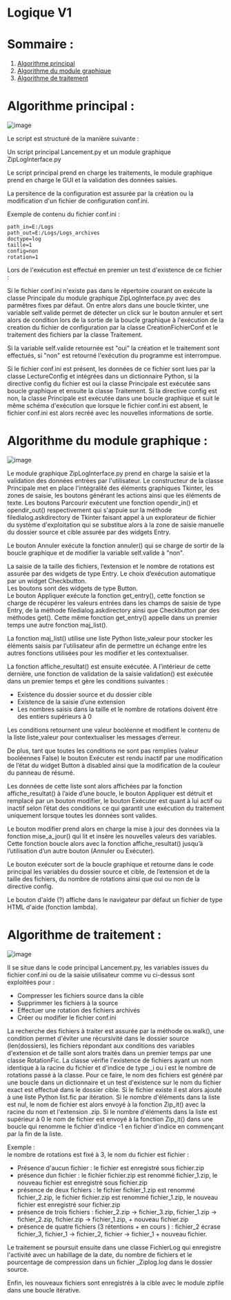 # Logique V1


# Sommaire :

 1. [Algorithme principal](#algorithme-principal-)
 2. [Algorithme du module graphique](#algorithme-du-module-graphique-)
 3. [Algorithme de traitement](#algorithme-de-traitement-)

# Algorithme principal :


![image](https://user-images.githubusercontent.com/72203692/98408209-158eb780-2071-11eb-8728-f2f374503636.png)

Le script est structuré de la manière suivante :

Un script principal Lancement.py et un module graphique ZipLogInterface.py

Le script principal prend en charge les traitements, le module graphique prend en charge le GUI et la validation des données saisies.

La persitence de la configuration est assurée par la création ou la modification d'un fichier de configuration conf.ini.

Exemple de contenu du fichier conf.ini :

`path_in=E:/Logs`       
`path_out=E:/Logs/Logs_archives`  
`doctype=log`        
`taille=1`     
`config=non`     
`rotation=1`     

Lors de l'exécution est effectué en premier un test d'existence de ce fichier :

Si le fichier conf.ini n'existe pas dans le répertoire courant on exécute la classe Principale du module graphique ZipLogInterface.py avec des parmêtres fixes par défaut.
On entre alors dans une boucle tkinter, une variable self.valide permet de détecter un click sur le bouton annuler et sert alors de condition lors de la sortie de la boucle graphique à l'exécution de la creation du fichier de configuration par la classe CreationFichierConf et le traitement des fichiers par la classe Traitement.

Si la variable self.valide retournée est "oui" la création et le traitement sont effectués, si "non" est retourné l'exécution du programme est interrompue.  

Si le fichier conf.ini est présent, les données de ce fichier sont lues par la classe LectureConfig et intégrées dans un dictionnaire Python, si la directive config du fichier est oui la classe Principale est exécutée sans boucle graphique et ensuite la classe Traitement.
Si la directive config est non, la classe Principale est exécutée dans une boucle graphique et suit le même schéma d'exécution que lorsque le fichier conf.ini est absent, le fichier conf.ini est alors recréé avec les nouvelles informations de sortie.







# Algorithme du module graphique :

![image](https://user-images.githubusercontent.com/72203692/98413649-46271f00-207a-11eb-8a3e-ea7e5c73fa32.png)




Le module graphique ZipLogInterface.py prend en charge la saisie et la validation des données entrées par l'utilisateur. Le constructeur de la classe Principale met en place l'intégralité des éléments graphiques Tkinter, les zones de saisie, les boutons générant les actions ainsi que les éléments de texte.
Les boutons Parcourir exécutent une fonction opendir_in() et opendir_out() respectivement qui s'appuie sur la méthode filedialog.askdirectory de Tkinter faisant appel à un explorateur de fichier du système d'exploitation qui se substitue alors à la zone de saisie manuelle du dossier source et cible assurée par des widgets Entry.

Le bouton Annuler exécute la fonction annuler() qui se charge de sortir de la boucle graphique et de modifier la variable self.valide à "non".

La  saisie de la taille des fichiers, l’extension et le nombre de rotations est assurée par des widgets de type Entry. Le choix d’exécution automatique par un widget Checkbutton.  
Les boutons sont des widgets de type Button.  
Le bouton Appliquer exécute la fonction get_entry(), cette fonction se charge de récupérer les valeurs entrées dans les champs de saisie de type Entry, de la méthode filedialog.askdirectory ainsi que Checkbutton par des méthodes get(). Cette même fonction get_entry() appelle dans un premier temps une autre fonction maj_list().   

La fonction maj_list() utilise une liste Python liste_valeur pour stocker les éléments saisis par l’utilisateur afin de permettre un échange entre les autres fonctions utilisées pour les modifier et les contextualiser.

La fonction affiche_resultat() est ensuite exécutée. A l’intérieur de cette dernière, une fonction de validation de la saisie validation() est exécutée dans un premier temps et gère les conditions suivantes :

- Existence du dossier source et du dossier cible
- Existence de la saisie d’une extension 
- Les nombres saisis dans la taille et le nombre de rotations doivent être des entiers supérieurs à 0

Les conditions retournent une valeur booléenne et modifient le contenu de la liste liste_valeur pour contextualiser les messages d’erreur.

De plus, tant que toutes les conditions ne sont pas remplies (valeur booléennes False) le bouton Exécuter est rendu inactif par une modification de l’état du widget Button à  disabled ainsi que la modification de la couleur du panneau de résumé.

Les données de cette liste sont alors affichées par la fonction affiche_resultat() à l’aide d’une boucle, le bouton Appliquer est détruit et remplacé par un bouton modifier, le bouton Exécuter est quant à lui actif ou inactif selon l’état des conditions ce qui garantit une exécution du traitement uniquement lorsque toutes les données sont valides.

Le bouton modifier prend alors en charge la mise à jour des données via la fonction mise_a_jour() qui lit et insère les nouvelles valeurs des variables. Cette fonction boucle alors avec la fonction affiche_resultat() jusqu’à l’utilisation d’un autre bouton (Annuler ou Exécuter).

Le bouton exécuter sort de la boucle graphique et retourne dans le code principal les variables du dossier source et cible, de l’extension et de la taille des fichiers, du nombre de rotations ainsi que oui ou non de la directive config.

Le bouton d'aide (?) affiche dans le navigateur par défaut un fichier de type HTML d'aide (fonction lambda).



# Algorithme de traitement :

![image](https://user-images.githubusercontent.com/72203692/98434333-f58de100-20ce-11eb-862b-cc0adaad5769.png)

Il se situe dans le code principal Lancement.py, les variables issues du fichier conf.ini ou de la saisie utilisateur comme vu ci-dessus sont exploitées pour :

- Compresser les fichiers source dans la cible
- Supprimmer les fichiers à la source
- Effectuer une rotation des fichiers archivés
- Créer ou modifier le fichier conf.ini

La recherche des fichiers à traiter est assurée par la méthode os.walk(), une condition permet d'éviter une récursivité dans le dossier source (len(dossiers), les fichiers répondant aux conditions des variables d'extension et de taille sont alors traités dans un premier temps par une classe RotationFic.
La classe vérifie l'existence de fichiers ayant un nom identique à la racine du fichier et d'indice de type _i ou i est le nombre de rotations passé à la classe.
Pour ce faire, le nom des fichiers est généré par une boucle dans un dictionnaire et un test d'existence sur le nom du fichier exact est effectué dans le dossier cible. Si le fichier existe il est alors ajouté à une liste Python list.fic par itération.
Si le nombre d'éléments dans la liste est nul, le nom de fichier est alors envoyé à la fonction Zip_it() avec la racine du nom et l'extension .zip.
Si le nombre d'éléments dans la liste est supérieur à 0 le nom de fichier est envoyé à la fonction Zip_it() dans une boucle qui renomme le fichier d'indice -1 en fichier d'indice en commençant par la fin de la liste.

Exemple :  
le nombre de rotations est fixé à 3, le nom du fichier est fichier :
- Présence d'aucun fichier : le fichier est enregistré sous fichier.zip
- présence dun fichier : le fichier fichier.zip est renommé fichier_1.zip, le nouveau fichier est enregistré sous fichier.zip
- présence de deux fichiers : le fichier fichier_1.zip est renommé fichier_2.zip, le fichier fichier.zip est renommé fichier_1.zip, le nouveau fichier est enregistré sour fichier.zip
- présence de trois fichiers : fichier_2.zip -> fichier_3.zip, fichier_1.zip -> fichier_2.zip, fichier.zip -> fichier_1.zip, + nouveau fichier.zip
- présence de quatre fichiers (3 rétentions + en cours ) : fichier_2 écrase fichier_3, fichier_1 -> fichier_2, fichier -> fichier_1 + nouveau fichier.

Le traitement se poursuit ensuite dans une classe FichierLog qui enregistre l'activité avec un habillage de la date, du nombre de fichiers et le pourcentage de compression dans un fichier _Ziplog.log dans le dossier source.

Enfin, les nouveaux fichiers sont enregistrés à la cible avec le module zipfile dans une boucle itérative.



